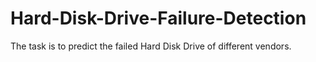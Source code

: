 # Hard-Disk-Drive-Failure-Detection
The task is to predict the failed Hard Disk Drive of different vendors.
